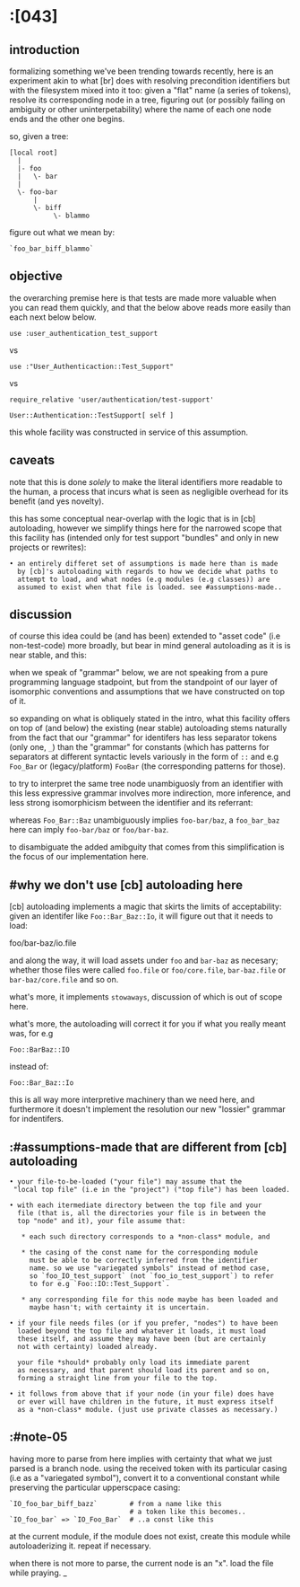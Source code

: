 # :[043]


## introduction

formalizing something we've been trending towards recently, here is an
experiment akin to what [br] does with resolving precondition
identifiers but with the filesystem mixed into it too: given a "flat" name
(a series of tokens), resolve its corresponding node in a tree, figuring
out (or possibly failing on ambiguity or other uninterpetability) where
the name of each one node ends and the other one begins.

so, given a tree:

    [local root]
      |
      |- foo
      |   \- bar
      |
      \- foo-bar
          |
          \- biff
               \- blammo

figure out what we mean by:

    `foo_bar_biff_blammo`




## objective

the overarching premise here is that tests are made more valuable when
you can read them quickly, and that the below above reads more easily
than each next below below.

    use :user_authentication_test_support

vs

    use :"User_Authenticaction::Test_Support"

vs

    require_relative 'user/authentication/test-support'

    User::Authentication::TestSupport[ self ]


this whole facility was constructed in service of this assumption.




## caveats

note that this is done *solely* to make the literal identifiers more
readable to the human, a process that incurs what is seen as negligible
overhead for its benefit (and yes novelty).

this has some conceptual near-overlap with the logic that is in [cb]
autoloading, however we simplify things here for the narrowed scope that
this facility has (intended only for test support "bundles" and only in
new projects or rewrites):

    • an entirely differet set of assumptions is made here than is made
      by [cb]'s autoloading with regards to how we decide what paths to
      attempt to load, and what nodes (e.g modules (e.g classes)) are
      assumed to exist when that file is loaded. see #assumptions-made..




## discussion

of course this idea could be (and has been) extended to "asset code"
(i.e non-test-code) more broadly, but bear in mind general autoloading
as it is is near stable, and this:

when we speak of "grammar" below, we are not speaking from a pure
programming language stadpoint, but from the standpoint of our layer of
isomorphic conventions and assumptions that we have constructed on top
of it.

so expanding on what is obliquely stated in the intro, what this facility
offers on top of (and below) the existing (near stable) autoloading stems
naturally from the fact that our "grammar" for identifers has less
separator tokens (only one, `_`) than the "grammar" for constants (which
has patterns for separators at different syntactic levels variously in
the form of `::` and e.g `Foo_Bar` or (legacy/platform) `FooBar` (the
corresponding patterns for those).

to try to interpret the same tree node unambiguosly from an identifier
with this less expressive grammar involves more indirection, more
inference, and less strong isomorphicism between the identifier and its
referrant:

whereas `Foo_Bar::Baz` unambiguously implies `foo-bar/baz`, a
`foo_bar_baz` here can imply `foo-bar/baz` or `foo/bar-baz`.

to disambiguate the added amibguity that comes from this simplification
is the focus of our implementation here.




## #why we don't use [cb] autoloading here

[cb] autoloading implements a magic that skirts the limits of
acceptability: given an identifer like `Foo::Bar_Baz::Io`, it will
figure out that it needs to load:

   foo/bar-baz/io.file

and along the way, it will load assets under `foo` and `bar-baz` as
necesary; whether those files were called `foo.file` or `foo/core.file`,
`bar-baz.file` or `bar-baz/core.file` and so on.

what's more, it implements `stowaways`, discussion of which is out of
scope here.

what's more, the autoloading will correct it for you if what you really
meant was, for e.g

    Foo::BarBaz::IO

instead of:

    Foo::Bar_Baz::Io

this is all way more interpretive machinery than we need here, and
furthermore it doesn't implement the resolution our new "lossier"
grammar for indentifers.




## :#assumptions-made that are different from [cb] autoloading

    • your file-to-be-loaded ("your file") may assume that the
     "local top file" (i.e in the "project") ("top file") has been loaded.

    • with each itermediate directory between the top file and your
      file (that is, all the directories your file is in between the
      top "node" and it), your file assume that:

       * each such directory corresponds to a *non-class* module, and

       * the casing of the const name for the corresponding module
         must be able to be correctly inferred from the identifier
         name. so we use "variegated symbols" instead of method case,
         so `foo_IO_test_support` (not `foo_io_test_support`) to refer
         to for e.g `Foo::IO::Test_Support`.

       * any corresponding file for this node maybe has been loaded and
         maybe hasn't; with certainty it is uncertain.

    • if your file needs files (or if you prefer, "nodes") to have been
      loaded beyond the top file and whatever it loads, it must load
      these itself, and assume they may have been (but are certainly
      not with certainty) loaded already.

      your file *should* probably only load its immediate parent
      as necessary, and that parent should load its parent and so on,
      forming a straight line from your file to the top.

    • it follows from above that if your node (in your file) does have
      or ever will have children in the future, it must express itself
      as a *non-class* module. (just use private classes as necessary.)





## :#note-05

having more to parse from here implies with certainty that what we just
parsed is a branch node. using the received token with its particular
casing (i.e as a "variegated symbol"), convert it to a conventional
constant while preserving the particular upperscpace casing:


    `IO_foo_bar_biff_bazz`        # from a name like this
                                  # a token like this becomes..
    `IO_foo_bar` => `IO_Foo_Bar`  # ..a const like this


at the current module, if the module does not exist, create this module
while autoloaderizing it. repeat if necessary.

when there is not more to parse, the current node is an "x". load the
file while praying.
_
